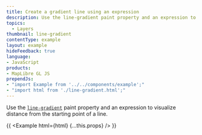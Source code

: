 ```yaml
---
title: Create a gradient line using an expression
description: Use the line-gradient paint property and an expression to visualize distance from the starting point of a line.
topics:
  - Layers
thumbnail: line-gradient
contentType: example
layout: example
hideFeedback: true
language:
- JavaScript
products:
- MapLibre GL JS
prependJs:
- "import Example from '../../components/example';"
- "import html from './line-gradient.html';"
---
```


Use the [`line-gradient`](https://maplibre.org/maplibre-gl-style-spec/layers/#paint-line-line-gradient) paint property and an expression to visualize distance from the starting point of a line.

{{ <Example html={html} {...this.props} /> }}
